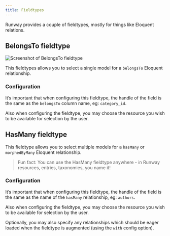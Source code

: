```yaml
---
title: Fieldtypes
---
```


Runway provides a couple of fieldtypes, mostly for things like Eloquent relations.

## BelongsTo fieldtype

![Screenshot of BelongsTo fieldtype](/img/runway/belongs-to-fieldtype.png)

This fieldtypes allows you to select a single model for a `belongsTo` Eloquent relationship.

### Configuration

It’s important that when configuring this fieldtype, the handle of the field is the same as the `belongsTo` column name, eg: `category_id`.

Also when configuring the fieldtype, you may choose the resource you wish to be available for selection by the user.

## HasMany fieldtype

This fieldtype allows you to select multiple models for a `hasMany` or `morphedByMany` Eloquent relationship.

> Fun fact: You can use the HasMany fieldtype anywhere - in Runway resources, entries, taxonomies, you name it!

### Configuration

It’s important that when configuring this fieldtype, the handle of the field is the same as the name of the `hasMany` relationship, eg: `authors`.

Also when configuring the fieldtype, you may choose the resource you wish to be available for selection by the user.

Optionally, you may also specify any relationships which should be eager loaded when the fieldtype is augmented (using the `with` config option).
